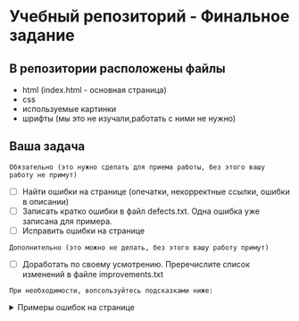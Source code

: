 # Учебный репозиторий - Финальное задание

## В репозитории расположены файлы

- html (index.html - основная страница)
- css
- используемые картинки
- шрифты (мы это не изучали,работать с ними не нужно)

## Ваша задача
`Обязательно (это нужно сделать для приема работы, без этого вашу работу не примут)`
- [ ] Найти ошибки на странице (опечатки, некорректные ссылки, ошибки в описании)
- [ ] Записать кратко ошибки в файл defects.txt. Одна ошибка уже записана для примера.
- [ ] Исправить ошибки на странице

`Дополнительно (это можно не делать, без этого вашу работу примут)`
- [ ] Доработать по своему усмотрению. Преречислите список изменений в файле improvements.txt


`При необходимости, вопсользуйтесь подсказками ниже:`
<details>
<summary>Примеры ошибок на странице</summary>
  
```
Опечатки 
- Например, на главной странице вместо Windows мы видим Windos.
Найдите этот текст на странице index.html и замените на верный.

Ссылка не на ту страницу
- Например, при попытке вернуться на гланвую страницу со страницы описания по GIT мы возвращаемся на страницу описания терминала MacOS, а не главную.
Найдите на странице git.html тег <a href="mac.html"> и замените mac.html на ../index.html

Ошибки в описании
- Описание основных команд Git осутствует (вместо него описание команд терминала MacOS). Добавьте и опишите те команды, которые изучали на уроке и использовали на уроке.
- На странице с описанием команной строки несколько описаний перепутано. Например, DATE и TIME.

Внешний вид (улучшения на странице)
- Фавикон мог бы быть лучше, не правда?
- Это ваша копия работы, может быть поменяем аватар?
```
</details>

